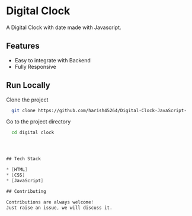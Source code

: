# Digital Clock

A Digital Clock with date made with Javascript.

## Features

- Easy to integrate with Backend
- Fully Responsive

## Run Locally

Clone the project

```bash
  git clone https://github.com/harish45264/Digital-Clock-JavaScript-
```

Go to the project directory

```bash
  cd digital clock
```
```Go live with local port:



## Tech Stack

* [HTML]
* [CSS]
* [JavaScript]

## Contributing

Contributions are always welcome!
Just raise an issue, we will discuss it.



